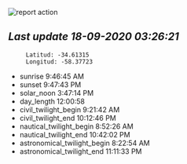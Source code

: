 ![report action](https://github.com/matiasz8/actions-for-reports/workflows/report%20action/badge.svg?branch=develop) 


## *****Last update 18-09-2020 03:26:21*****



		 Latitud: -34.61315
		 Longitud: -58.37723

 - sunrise 	 9:46:45 AM
 - sunset 	 9:47:43 PM
 - solar_noon 	 3:47:14 PM
 - day_length 	 12:00:58
 - civil_twilight_begin 	 9:21:42 AM
 - civil_twilight_end 	 10:12:46 PM
 - nautical_twilight_begin 	 8:52:26 AM
 - nautical_twilight_end 	 10:42:02 PM
 - astronomical_twilight_begin 	 8:22:54 AM
 - astronomical_twilight_end 	 11:11:33 PM
